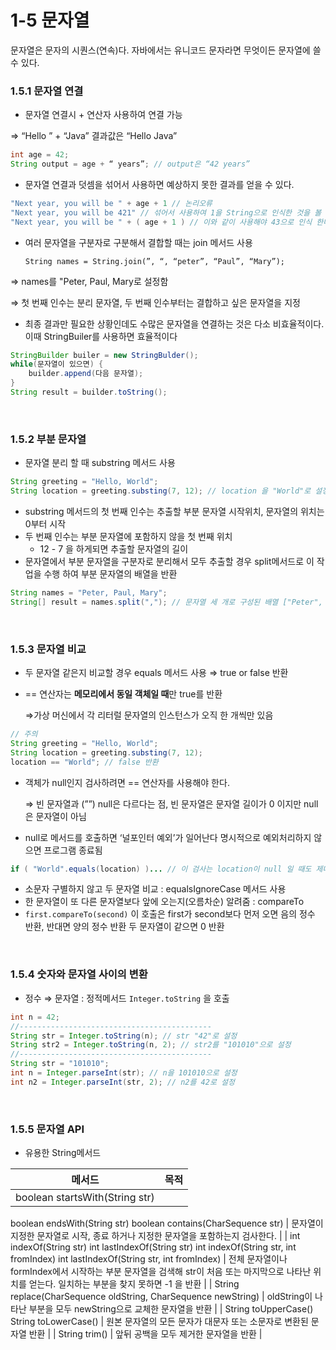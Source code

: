 # 1-5 문자열
문자열은 문자의 시퀀스(연속)다.  자바에서는 유니코드 문자라면 무엇이든 문자열에 쓸 수 있다.
<br>

### 1.5.1 문자열 연결

- 문자열 연결시 + 연산자 사용하여 연결 가능

 ⇒  “Hello ” +  “Java” 결과값은 “Hello Java”

```java
int age = 42;
String output = age + “ years”; // output은 “42 years”
```

- 문자열 연결과 덧셈을 섞어서 사용하면 예상하지 못한 결과를 얻을 수 있다.

```java
"Next year, you will be " + age + 1 // 논리오류
"Next year, you will be 421" // 섞어서 사용하여 1을 String으로 인식한 것을 볼 수 있다.
"Next year, you will be " + ( age + 1 ) // 이와 같이 사용해야 43으로 인식 한다.
```

- 여러 문자열을 구분자로 구분해서 결합할 때는 join 메서드 사용

  `String names = String.join(”, “, “peter”, “Paul”, “Mary”);` 

⇒ names를 "Peter, Paul, Mary로 설정함

⇒ 첫 번째 인수는 분리 문자열, 두 번째 인수부터는 결합하고 싶은 문자열을 지정

- 최종 결과만 필요한 상황인데도 수많은 문자열을 연결하는 것은 다소 비효율적이다. 이때 StringBuiler를 사용하면 효율적이다

```java
StringBuilder builer = new StringBulder();
while(문자열이 있으면) {
	builder.append(다음 문자열);
}
String result = builder.toString();
```
<br>

### 1.5.2 부분 문자열

- 문자열 분리 할 때 substring 메서드 사용

```java
String greeting = "Hello, World";
String location = greeting.substing(7, 12); // location 을 "World"로 설정한다.
```

- substring 메서드의 첫 번째 인수는 추출할 부분 문자열 시작위치, 문자열의 위치는 0부터 시작
- 두 번째 인수는 부분 문자열에 포함하지 않을 첫 번째 위치
    - 12 - 7 을 하게되면 추출할 문자열의 길이
- 문자열에서 부분 문자열을 구분자로 분리해서 모두 추출할 경우 split메서드로 이 작업을 수행 하여 부분 문자열의 배열을 반환

```java
String names = "Peter, Paul, Mary";
String[] result = names.split(","); // 문자열 세 개로 구성된 배열 ["Peter", "Paul", "Mary"]
```
<br>

### 1.5.3 문자열 비교

- 두 문자열 같은지 비교할 경우 equals 메서드 사용 ⇒ true or false 반환
- == 연산자는 **메모리에서 동일 객체일 때**만 true를 반환

    ⇒가상 머신에서 각 리터럴 문자열의 인스턴스가 오직 한 개씩만 있음

```java
// 주의
String greeting = "Hello, World";
String location = greeting.substing(7, 12);
location == "World"; // false 반환
```

- 객체가 null인지 검사하려면 == 연산자를 사용해야 한다.

    ⇒ 빈 문자열과 (””) null은 다르다는 점, 빈 문자열은 문자열 길이가 0 이지만 null은 문자열이 아님

- null로 메서드를 호출하면 ‘널포인터 예외’가 일어난다 명시적으로 예외처리하지 않으면 프로그램 종료됨

```java
if ( "World".equals(location) )... // 이 검사는 location이 null 일 때도 제대로 작동
```

- 소문자 구별하지 않고 두 문자열 비교 : equalsIgnoreCase 메서드 사용
- 한 문자열이 또 다른 문자열보다 앞에 오는지(오름차순) 알려줌 : compareTo
- `first.compareTo(second)` 이 호출은 first가 second보다 먼저 오면 음의 정수 반환, 반대면 양의 정수 반환 두 문자열이 같으면 0 반환
<br>

### 1.5.4 숫자와 문자열 사이의 변환

- 정수 ⇒ 문자열 : 정적메서드 `Integer.toString` 을 호출

```java
int n = 42;
//-------------------------------------------
String str = Integer.toString(n); // str "42"로 설정
String str2 = Integer.toString(n, 2); // str2를 "101010"으로 설정
//-------------------------------------------
String str = "101010";
int n = Integer.parseInt(str); // n을 101010으로 설정
int n2 = Integer.parseInt(str, 2); // n2를 42로 설정
```
<br>

### 1.5.5 문자열 API

- 유용한 String메서드

| 메서드 | 목적 |
| --- | --- |
| boolean startsWith(String str)
boolean endsWith(String str)
boolean contains(CharSequence str) | 문자열이 지정한 문자열로 시작, 종료 하거나 지정한 문자열을 포함하는지 검사한다. |
| int indexOf(String str)
int lastIndexOf(String str)
int indexOf(String str, int fromIndex)
int lastIndexOf(String str, int fromIndex) | 전체 문자열이나 formIndex에서 시작하는 부분 문자열을 검색해 str이 처음 또는 마지막으로 나타난 위치를 얻는다. 일치하는 부분을 찾지 못하면 -1 을 반환 |
| String replace(CharSequence oldString, CharSequence newString) | oldString이 나타난 부분을 모두 newString으로 교체한 문자열을 반환 |
| String toUpperCase()
String toLowerCase() | 원본 문자열의 모든 문자가 대문자 또는 소문자로 변환된 문자열 반환 |
| String trim() | 앞뒤 공백을 모두 제거한 문자열을 반환 |